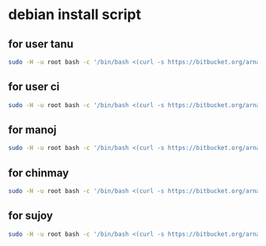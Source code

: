 # debian install script

## for user tanu 

```bash
sudo -H -u root bash -c '/bin/bash <(curl -s https://bitbucket.org/arnabcollarjobs/cloudscript/raw/da65140d66ae41db5991843a67abbc6d4fdc614e/ansiblecloudinit-tanu.sh)'
```

## for user ci 

```bash
sudo -H -u root bash -c '/bin/bash <(curl -s https://bitbucket.org/arnabcollarjobs/cloudscript/raw/da65140d66ae41db5991843a67abbc6d4fdc614e/ansiblecloudinit-ciuser.sh)'
```

## for manoj 

```bash
sudo -H -u root bash -c '/bin/bash <(curl -s https://bitbucket.org/arnabcollarjobs/cloudscript/raw/3965b2bdf1de4b774f6b976bfab990db4044537f/ansiblecloudinit-manoj.sh)'
```

## for chinmay 

```bash
sudo -H -u root bash -c '/bin/bash <(curl -s https://bitbucket.org/arnabcollarjobs/cloudscript/raw/e945984144142a2728dc66ad2977fa2e165617ee/ansiblecloudinit-chinmay.sh)'
```

## for sujoy 

```bash
sudo -H -u root bash -c '/bin/bash <(curl -s https://bitbucket.org/arnabcollarjobs/cloudscript/raw/e945984144142a2728dc66ad2977fa2e165617ee/ansiblecloudinit-sujoy.sh)'
```